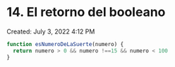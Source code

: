 # 14. El retorno del booleano

Created: July 3, 2022 4:12 PM

```jsx
function esNumeroDeLaSuerte(numero) {
  return numero > 0 && numero !==15 && numero < 100
}
```